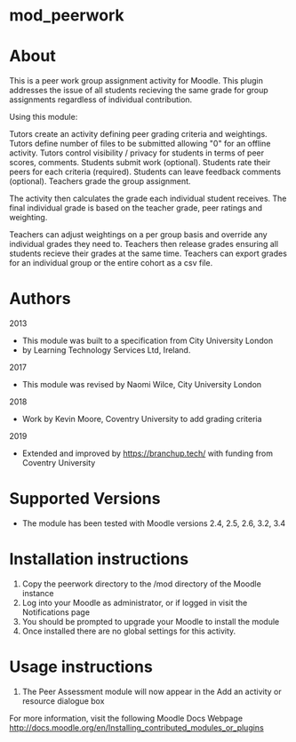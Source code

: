 # mod_peerwork

About
=====

This is a peer work group assignment activity for Moodle.
This plugin addresses the issue of all students recieving the same grade for group assignments regardless of individual contribution.

Using this module:

Tutors create an activity defining peer grading criteria and weightings.
Tutors define number of files to be submitted allowing "0" for an offline activity.
Tutors control visibility / privacy for students in terms of peer scores, comments.
Students submit work (optional).
Students rate their peers for each criteria (required).
Students can leave feedback comments (optional). 
Teachers grade the group assignment.

The activity then calculates the grade each individual student receives.
The final individual grade is based on the teacher grade, peer ratings and weighting. 

Teachers can adjust weightings on a per group basis and override any individual grades they need to.
Teachers then release grades ensuring all students recieve their grades at the same time.
Teachers can export grades for an individual group or the entire cohort as a csv file.

Authors
=======

2013
 - This module was built to a specification from City University London 
 - by Learning Technology Services Ltd, Ireland.

2017
 - This module was revised by Naomi Wilce, City University London
 
2018
 - Work by Kevin Moore, Coventry University to add grading criteria

2019
 - Extended and improved by https://branchup.tech/ with funding from Coventry University

Supported Versions
==================

 - The module has been tested with Moodle versions 2.4, 2.5, 2.6, 3.2, 3.4 


Installation instructions
=========================

1. Copy the peerwork directory to the /mod directory of the Moodle instance
2. Log into your Moodle as administrator, or if logged in visit the Notifications 
   page
3. You should be prompted to upgrade your Moodle to install the module
4. Once installed there are no global settings for this activity.

Usage instructions
==================

1. The Peer Assessment module will now appear in the Add an activity or resource dialogue box

For more information, visit the following Moodle Docs Webpage
http://docs.moodle.org/en/Installing_contributed_modules_or_plugins
